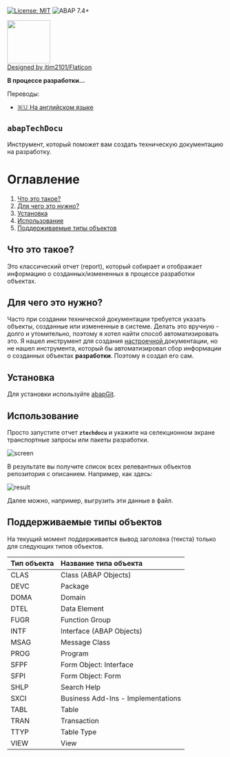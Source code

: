 [![License: MIT](https://img.shields.io/badge/License-MIT-yellow.svg)](https://github.com/victorizbitskiy/zru_number_validation/blob/main/LICENSE)
![ABAP 7.4+](https://img.shields.io/badge/ABAP-7.4%2B-brightgreen)

<img src="https://github.com/victorizbitskiy/abapTechDocu/blob/main/logo/logo.png" height="100px"/>\
<a href="https://www.flaticon.com/authors/itim2101">Designed by itim2101/Flaticon</a>

**В процессе разработки...**  

Переводы:
- [:ru: На английском языке](https://github.com/victorizbitskiy/abapTechDocu) 

## `abapTechDocu`
Инструмент, который поможет вам создать техническую документацию на разработку.

# Оглавление
1. [Что это такое?](#что-это-такое?)
2. [Для чего это нужно?](#для-чего-это-нужно)
3. [Установка](#установка)
4. [Использование](#использование)
5. [Поддерживаемые типы объектов](#поддерживаемые-типы-объектов)

## Что это такое?
Это классический отчет (report), который собирает и отображает информацию о созданных/измененных в процессе разработки объектах.

## Для чего это нужно?
Часто при создании технической документации требуется указать объекты, созданные или измененные в системе. Делать это вручную - долго и утомительно, 
поэтому я хотел найти способ автоматизировать это. Я нашел инструмент для создания <a href="https://github.com/victorizbitskiy/CUSTTOOL"> настроечной </a> документации, 
но не нашел инструмента, который бы автоматизировал сбор информации о созданных объектах **разработки**. Поэтому я создал его сам.

## Установка
Для установки используйте [abapGit](http://www.abapgit.org).

## Использование
Просто  запустите отчет **`ztechdocu`** и укажите на селекционном экране транспортные запросы или пакеты разработки.

![screen](https://github.com/victorizbitskiy/abapTechDocu/blob/main/docs/img/sel_scr.png)

В результате вы получите список всех релевантных объектов репозитория с описанием. Например, как здесь:

![result](https://github.com/victorizbitskiy/abapTechDocu/blob/main/docs/img/example_1.png)

Далее можно, например, выгрузить эти данные в файл.

## Поддерживаемые типы объектов
На текущий момент поддерживается вывод заголовка (текста) только для следующих типов объектов. 

| Тип объекта | Название типа объекта        |
| :-----| :----------------------------------|
|  CLAS | Class (ABAP Objects)               |
|  DEVC | Package                            |
|  DOMA | Domain                             |
|  DTEL | Data Element                       |
|  FUGR | Function Group                     |
|  INTF | Interface (ABAP Objects)           |
|  MSAG | Message Class                      |
|  PROG | Program                            |
|  SFPF | Form Object: Interface             |
|  SFPI | Form Object: Form                  |
|  SHLP | Search Help                        |
|  SXCI | Business Add-Ins - Implementations |
|  TABL | Table                              |
|  TRAN | Transaction                        |
|  TTYP | Table Type                         |
|  VIEW | View                               |

